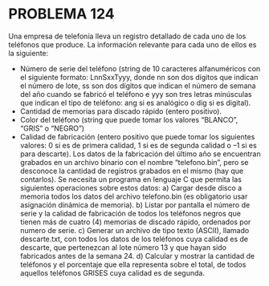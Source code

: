 # PROBLEMA 124

Una empresa de telefonía lleva un registro detallado de cada uno de los teléfonos que produce. 
La información relevante para cada uno de ellos es la siguiente: 
- Número de serie del teléfono (string de 10 caracteres alfanuméricos con el siguiente 
formato: LnnSxxTyyy, donde nn son dos dígitos que indican el número de lote, ss son dos
dígitos que indican el número de  semana del año cuando se fabricó el teléfono e yyy son 
tres letras minúsculas que indican el tipo de teléfono: ang si es analógico o dig si es digital). 
- Cantidad de memorias para discado rápido (entero positivo). 
- Color del teléfono (string que puede tomar los valores “BLANCO”, “GRIS” o “NEGRO”) 
- Calidad de fabricación (entero positivo que puede tomar los siguientes valores: 0 si es de 
primera calidad, 1 si es de segunda calidad o –1 si es para descarte). 
Los datos de la fabricación del último año se encuentran grabados en un archivo binario con el 
nombre “telefono.bin”, pero se desconoce la cantidad de registros grabados en el mismo (hay 
que contarlos). 
Se necesita un programa en lenguaje C que permita las siguientes operaciones sobre estos datos: 
a) Cargar desde disco a memoria todos los datos del archivo telefono.bin (es obligatorio usar 
asignación dinámica de memoria). 
b) Listar por pantalla el número de serie y la calidad de fabricación de todos los teléfonos 
negros que tienen más de cuatro (4) memorias de discado rápido, ordenados por numero 
de serie. 
c) Generar un archivo de tipo texto (ASCII), llamado descarte.txt, con todos los datos de los 
teléfonos cuya calidad es de descarte, que pertenezcan al lote número 13 y que hayan sido 
fabricados antes de la semana 24. 
d) Calcular y mostrar la cantidad de teléfonos y el porcentaje que ella representa sobre el total, 
de todos aquellos teléfonos GRISES cuya calidad es de segunda.